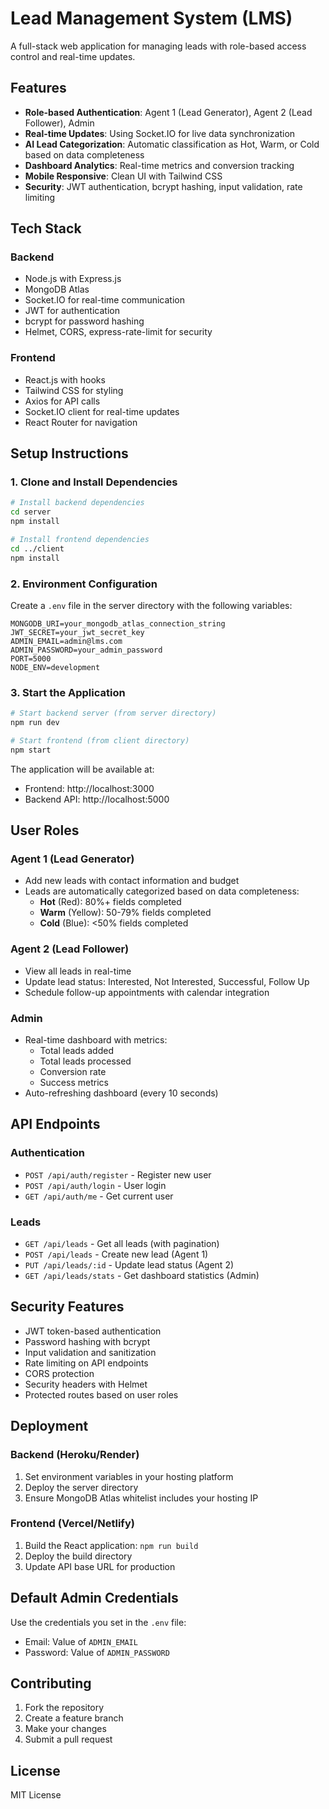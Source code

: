 # Lead Management System (LMS)

A full-stack web application for managing leads with role-based access control and real-time updates.

## Features

- **Role-based Authentication**: Agent 1 (Lead Generator), Agent 2 (Lead Follower), Admin
- **Real-time Updates**: Using Socket.IO for live data synchronization  
- **AI Lead Categorization**: Automatic classification as Hot, Warm, or Cold based on data completeness
- **Dashboard Analytics**: Real-time metrics and conversion tracking
- **Mobile Responsive**: Clean UI with Tailwind CSS
- **Security**: JWT authentication, bcrypt hashing, input validation, rate limiting

## Tech Stack

### Backend
- Node.js with Express.js
- MongoDB Atlas
- Socket.IO for real-time communication
- JWT for authentication
- bcrypt for password hashing
- Helmet, CORS, express-rate-limit for security

### Frontend
- React.js with hooks
- Tailwind CSS for styling
- Axios for API calls
- Socket.IO client for real-time updates
- React Router for navigation

## Setup Instructions

### 1. Clone and Install Dependencies

```bash
# Install backend dependencies
cd server
npm install

# Install frontend dependencies  
cd ../client
npm install
```

### 2. Environment Configuration

Create a `.env` file in the server directory with the following variables:

```
MONGODB_URI=your_mongodb_atlas_connection_string
JWT_SECRET=your_jwt_secret_key
ADMIN_EMAIL=admin@lms.com
ADMIN_PASSWORD=your_admin_password
PORT=5000
NODE_ENV=development
```

### 3. Start the Application

```bash
# Start backend server (from server directory)
npm run dev

# Start frontend (from client directory)  
npm start
```

The application will be available at:
- Frontend: http://localhost:3000
- Backend API: http://localhost:5000

## User Roles

### Agent 1 (Lead Generator)
- Add new leads with contact information and budget
- Leads are automatically categorized based on data completeness:
  - **Hot** (Red): 80%+ fields completed
  - **Warm** (Yellow): 50-79% fields completed  
  - **Cold** (Blue): <50% fields completed

### Agent 2 (Lead Follower)
- View all leads in real-time
- Update lead status: Interested, Not Interested, Successful, Follow Up
- Schedule follow-up appointments with calendar integration

### Admin
- Real-time dashboard with metrics:
  - Total leads added
  - Total leads processed
  - Conversion rate
  - Success metrics
- Auto-refreshing dashboard (every 10 seconds)

## API Endpoints

### Authentication
- `POST /api/auth/register` - Register new user
- `POST /api/auth/login` - User login
- `GET /api/auth/me` - Get current user

### Leads
- `GET /api/leads` - Get all leads (with pagination)
- `POST /api/leads` - Create new lead (Agent 1)
- `PUT /api/leads/:id` - Update lead status (Agent 2)
- `GET /api/leads/stats` - Get dashboard statistics (Admin)

## Security Features

- JWT token-based authentication
- Password hashing with bcrypt
- Input validation and sanitization
- Rate limiting on API endpoints
- CORS protection
- Security headers with Helmet
- Protected routes based on user roles

## Deployment

### Backend (Heroku/Render)
1. Set environment variables in your hosting platform
2. Deploy the server directory
3. Ensure MongoDB Atlas whitelist includes your hosting IP

### Frontend (Vercel/Netlify)
1. Build the React application: `npm run build`
2. Deploy the build directory
3. Update API base URL for production

## Default Admin Credentials
Use the credentials you set in the `.env` file:
- Email: Value of `ADMIN_EMAIL`
- Password: Value of `ADMIN_PASSWORD`

## Contributing

1. Fork the repository
2. Create a feature branch
3. Make your changes
4. Submit a pull request

## License

MIT License
